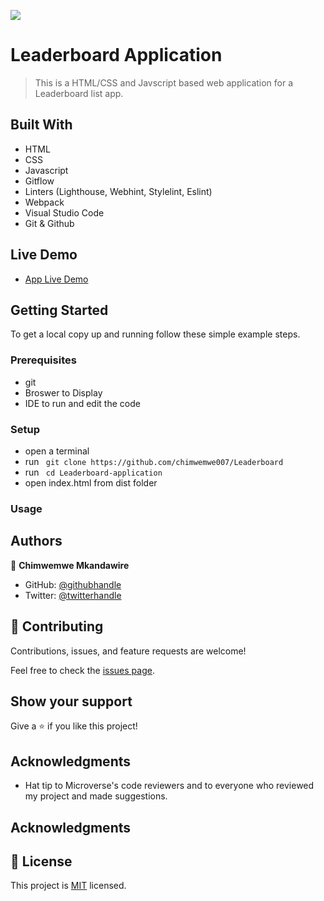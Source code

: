 ![](https://img.shields.io/badge/Microverse-blueviolet) 

# Leaderboard Application

> This is a HTML/CSS and Javscript based web application for a Leaderboard list app.

## Built With

- HTML
- CSS
- Javascript
- Gitflow
- Linters (Lighthouse, Webhint, Stylelint, Eslint)
- Webpack
- Visual Studio Code
- Git & Github

## Live Demo

- [App Live Demo](https://chimwemwe007.github.io/Leaderboard/)

## Getting Started

To get a local copy up and running follow these simple example steps.

### Prerequisites

- git
- Broswer to Display
- IDE to run and edit the code

### Setup

- open a terminal
- run ``` git clone https://github.com/chimwemwe007/Leaderboard```
- run ``` cd Leaderboard-application```
- open index.html from dist folder

### Usage

## Authors

👤 **Chimwemwe Mkandawire**

- GitHub: [@githubhandle](https://github.com/chimwemwe007)
- Twitter: [@twitterhandle](https://twitter.com/chxmzmk)

## 🤝 Contributing

Contributions, issues, and feature requests are welcome!

Feel free to check the [issues page](../../issues/).

## Show your support

Give a ⭐️ if you like this project!

## Acknowledgments

- Hat tip to Microverse's code reviewers and to everyone who reviewed my project and made suggestions.

## Acknowledgments

## 📝 License

This project is [MIT](./MIT.md) licensed.